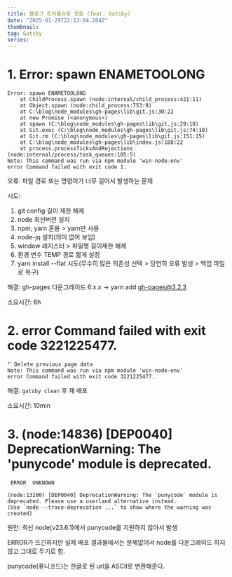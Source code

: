 ```yaml
---
title: 블로그 트러블슈팅 모음 (feat. Gatsby)
date: "2025-01-29T22:13:04.284Z"
thumbnail:
tag: Gatsby
series:
---
```


# 1. Error: spawn ENAMETOOLONG
```
Error: spawn ENAMETOOLONG
    at ChildProcess.spawn (node:internal/child_process:421:11)
    at Object.spawn (node:child_process:753:9)
    at C:\blog\node_modules\gh-pages\lib\git.js:30:22
    at new Promise (<anonymous>)
    at spawn (C:\blog\node_modules\gh-pages\lib\git.js:29:10)
    at Git.exec (C:\blog\node_modules\gh-pages\lib\git.js:74:10)
    at Git.rm (C:\blog\node_modules\gh-pages\lib\git.js:151:15)
    at C:\blog\node_modules\gh-pages\lib\index.js:188:22
    at process.processTicksAndRejections (node:internal/process/task_queues:105:5)
Note: This command was run via npm module 'win-node-env'
error Command failed with exit code 1.
```
오류: 파일 경로 또는 명령어가 너무 길어서 발생하는 문제

시도:
1. git config 길이 제한 해제
2. node 최신버전 설치
3. npm, yarn 혼용 > yarn만 사용
4. node-jq 설치(의미 없어 보임)
5. window 레지스터 > 파일명 길이제한 해제
6. 환경 변수 TEMP 경로 짧게 설정
7. yarn install --flat 시도(무수히 많은 의존성 선택 > 당연히 오류 발생 > 백업 파일로 복구)

해결: gh-pages 다운그레이드 6.x.x -> yarn add gh-pages@3.2.3

소요시간: 6h

# 2. error Command failed with exit code 3221225477.
```
⠋ Delete previous page data                                                                                                                             
Note: This command was run via npm module 'win-node-env'
error Command failed with exit code 3221225477.
```

해결: `gatsby clean` 후 재 배포

소요시간: 10min

# 3. (node:14836) [DEP0040] DeprecationWarning: The 'punycode' module is deprecated.
```
 ERROR  UNKNOWN

(node:13200) [DEP0040] DeprecationWarning: The `punycode` module is deprecated. Please use a userland alternative instead.
(Use `node --trace-deprecation ...` to show where the warning was created)
```

원인: 최신 node(v23.6.1)에서 punycode를 지원하지 않아서 발생

ERROR가 뜨긴하지만 실제 배포 결과물에서는 문제없어서 node를 다운그레이드 하지 않고 그대로 두기로 함.

punycode(퓨니코드)는 한글로 된 url을 ASCII로 변환해준다.